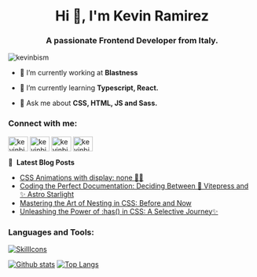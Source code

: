 <h1 align="center">Hi 👋, I'm Kevin Ramirez</h1>
<h3 align="center">A passionate Frontend Developer from Italy.</h3>

<p align="left"> <img src="https://komarev.com/ghpvc/?username=kevinbism&label=Profile%20views&color=0e75b6&style=flat" alt="kevinbism" /> </p>

- 🔭 I’m currently working at **Blastness**

- 🌱 I’m currently learning **Typescript, React.**

- 💬 Ask me about **CSS, HTML, JS and Sass.**

<h3 align="left">Connect with me:</h3>
<p align="left">
<a href="https://dev.to/kevinbism" target="blank"><img align="center" src="https://raw.githubusercontent.com/rahuldkjain/github-profile-readme-generator/master/src/images/icons/Social/devto.svg" alt="kevinbism" height="30" width="40" /></a>
<a href="https://twitter.com/kevinbism" target="blank"><img align="center" src="https://raw.githubusercontent.com/rahuldkjain/github-profile-readme-generator/master/src/images/icons/Social/twitter.svg" alt="kevinbism" height="30" width="40" /></a>
<a href="https://linkedin.com/in/kevinbism" target="blank"><img align="center" src="https://raw.githubusercontent.com/rahuldkjain/github-profile-readme-generator/master/src/images/icons/Social/linked-in-alt.svg" alt="kevinbism" height="30" width="40" /></a>
<a href="https://instagram.com/kevinbism" target="blank"><img align="center" src="https://raw.githubusercontent.com/rahuldkjain/github-profile-readme-generator/master/src/images/icons/Social/instagram.svg" alt="kevinbism" height="30" width="40" /></a>
</p>

📕 &nbsp;**Latest Blog Posts**

<!-- BLOG-POST-LIST:START -->
- [CSS Animations with display: none 🤯🤔](https://dev.to/kevinbism/css-animation-with-display-none-4pan)
- [Coding the Perfect Documentation: Deciding Between 🚀 Vitepress and ✨ Astro Starlight](https://dev.to/kevinbism/coding-the-perfect-documentation-deciding-between-vitepress-and-astro-starlight-2i11)
- [Mastering the Art of Nesting in CSS: Before and Now](https://dev.to/kevinbism/mastering-the-art-of-nesting-in-css-before-and-now-14ep)
- [Unleashing the Power of :has&lpar;&rpar; in CSS: A Selective Journey✨](https://dev.to/kevinbism/unleashing-the-power-of-has-in-css-a-selective-journey-fog)
<!-- BLOG-POST-LIST:END -->

<h3 align="left">Languages and Tools:</h3>

[![SkillIcons](https://skillicons.dev/icons?i=js,html,css,sass,tailwind,react,ts,astro,devto,figma,git,github,md,nextjs,ps,php,vite,vscode)](https://skillicons.dev)

<a href="#">![Github stats](https://github-readme-stats.vercel.app/api?username=kevinbism&theme=dracula&show_icons=true&hide_border=true&line_height=20)</a>
<a href="#">![Top Langs](https://github-readme-stats.vercel.app/api/top-langs/?username=kevinbism&layout=compact&theme=dracula&count_private=false&hide_border=true)</a>
